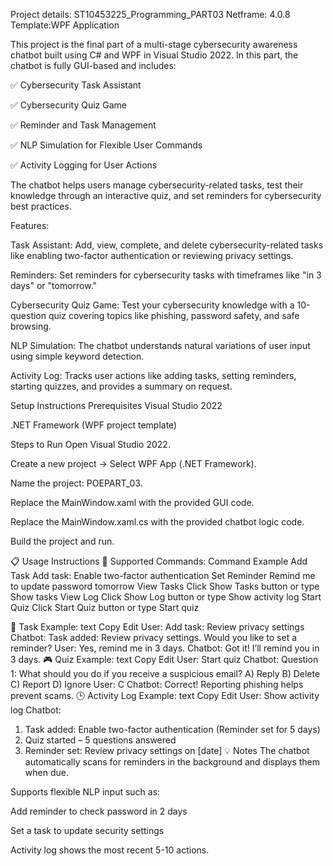 Project details:
ST10453225_Programming_PART03
Netframe: 4.0.8
Template:WPF Application

This project is the final part of a multi-stage cybersecurity awareness chatbot built using C# and WPF in Visual Studio 2022.
In this part, the chatbot is fully GUI-based and includes:

✅ Cybersecurity Task Assistant

✅ Cybersecurity Quiz Game

✅ Reminder and Task Management

✅ NLP Simulation for Flexible User Commands

✅ Activity Logging for User Actions

The chatbot helps users manage cybersecurity-related tasks, test their knowledge through an interactive quiz, and set reminders for cybersecurity best practices.

Features:

Task Assistant:
Add, view, complete, and delete cybersecurity-related tasks like enabling two-factor authentication or reviewing privacy settings.

Reminders:
Set reminders for cybersecurity tasks with timeframes like "in 3 days" or "tomorrow."

Cybersecurity Quiz Game:
Test your cybersecurity knowledge with a 10-question quiz covering topics like phishing, password safety, and safe browsing.

NLP Simulation:
The chatbot understands natural variations of user input using simple keyword detection.

Activity Log:
Tracks user actions like adding tasks, setting reminders, starting quizzes, and provides a summary on request.

Setup Instructions
Prerequisites
Visual Studio 2022

.NET Framework (WPF project template)

Steps to Run
Open Visual Studio 2022.

Create a new project → Select WPF App (.NET Framework).

Name the project: POEPART_03.

Replace the MainWindow.xaml with the provided GUI code.

Replace the MainWindow.xaml.cs with the provided chatbot logic code.

Build the project and run.

📋 Usage Instructions
💬 Supported Commands:
Command	Example
Add Task	Add task: Enable two-factor authentication
Set Reminder	Remind me to update password tomorrow
View Tasks	Click Show Tasks button or type Show tasks
View Log	Click Show Log button or type Show activity log
Start Quiz	Click Start Quiz button or type Start quiz

📝 Task Example:
text
Copy
Edit
User: Add task: Review privacy settings
Chatbot: Task added: Review privacy settings. Would you like to set a reminder?
User: Yes, remind me in 3 days.
Chatbot: Got it! I’ll remind you in 3 days.
🎮 Quiz Example:
text
Copy
Edit
User: Start quiz
Chatbot: Question 1: What should you do if you receive a suspicious email?
A) Reply B) Delete C) Report D) Ignore
User: C
Chatbot: Correct! Reporting phishing helps prevent scams.
🕒 Activity Log Example:
text
Copy
Edit
User: Show activity log
Chatbot:
1. Task added: Enable two-factor authentication (Reminder set for 5 days)
2. Quiz started – 5 questions answered
3. Reminder set: Review privacy settings on [date]
💡 Notes
The chatbot automatically scans for reminders in the background and displays them when due.

Supports flexible NLP input such as:

Add reminder to check password in 2 days

Set a task to update security settings

Activity log shows the most recent 5-10 actions.
